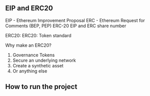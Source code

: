## EIP and ERC20

EIP - Ethereum Improvement Proposal
ERC - Ethereum Request for Comments (BEP, PEP)
ERC-20 EIP and ERC share number

ERC20: ERC20: Token standard

Why make an ERC20?

1. Governance Tokens
2. Secure an underlying network
3. Create a synthetic asset
4. Or anything else

## How to run the project
